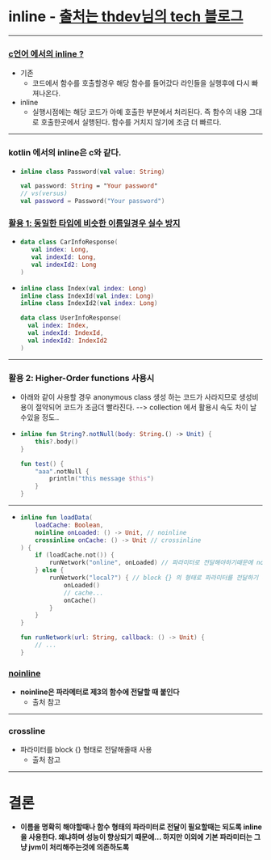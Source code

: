 # inline - [출처는 thdev님의 tech 블로그](https://thdev.tech/kotlin/2020/09/29/kotlin_effective_04/)
---
### [c언어 에서의 inline ?](https://github.com/sdk0213/Developer-Track/blob/master/프로그래머%20기초/C언어%20기초/inline.md)
* 기존
  * 코드에서 함수를 호출할경우 해당 함수를 들어갔다 라인들을 실행후에 다시 빠져나온다.
* inline
  * 실행시점에는 해당 코드가 아예 호출한 부분에서 처리된다. 즉 함수의 내용 그대로 호출한곳에서 실행된다. 함수를 거치지 않기에 조금 더 빠르다.
---
### kotlin 에서의 inline은 c와 같다.
* ```kotlin
  inline class Password(val value: String)

  val password: String = "Your password"
  // vs(versus)
  val password = Password("Your password")
  
### [활용 1: 동일한 타입에 비슷한 이름일경우 실수 방지](https://thdev.tech/kotlin/2020/09/29/kotlin_effective_04/)
* ```kotlin
  data class CarInfoResponse(
     val index: Long,
     val indexId: Long,
     val indexId2: Long
  )
* ```kotlin
  inline class Index(val index: Long)
  inline class IndexId(val index: Long)
  inline class IndexId2(val index: Long)

  data class UserInfoResponse(
    val index: Index,
    val indexId: IndexId,
    val indexId2: IndexId2
  )
---
### 활용 2: Higher-Order functions 사용시
* 아래와 같이 사용할 경우 anonymous class 생성 하는 코드가 사라지므로 생성비용이 절약되어 코드가 조금더 빨라진다. --> collection 에서 활용시 속도 차이 날수있을 정도..
* ```kotlin
  inline fun String?.notNull(body: String.() -> Unit) {
      this?.body()
  }

  fun test() {
      "aaa".notNull {
          println("this message $this")
      }
  }
---
* ```kotlin
  inline fun loadData(
      loadCache: Boolean,
      noinline onLoaded: () -> Unit, // noinline
      crossinline onCache: () -> Unit // crossinline
  ) {
      if (loadCache.not()) {
          runNetwork("online", onLoaded) // 파라미터로 전달해야하기때문에 noinline 명시
      } else {
          runNetwork("local?") { // block {} 의 형태로 파라미터를 전달하기 때문에 crossline 명시
              onLoaded()
              // cache...
              onCache()
          }
      }
  }

  fun runNetwork(url: String, callback: () -> Unit) {
      // ...
  }
### [noinline](https://thdev.tech/kotlin/2020/09/29/kotlin_effective_04/)
* **noinline은 파라메터로 제3의 함수에 전달할 때 붙인다**
  * 출처 참고
---
### crossline
* 파라미터를 block {} 형태로 전달해줄때 사용 
  * 출처 참고
---
# 결론
* **이름을 명확히 해야할때나 함수 형태의 파라미터로 전달이 필요할때는 되도록 inline을 사용한다. 왜냐하며 성능이 향상되기 때문에... 하지만 이외에 기본 파라미터는 그냥 jvm이 처리해주는것에 의존하도록**
